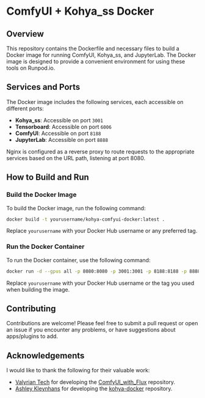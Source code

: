 # ComfyUI + Kohya_ss Docker

## Overview

This repository contains the Dockerfile and necessary files to build a Docker image for running ComfyUI, Kohya_ss, and JupyterLab. The Docker image is designed to provide a convenient environment for using these tools on Runpod.io.

## Services and Ports

The Docker image includes the following services, each accessible on different ports:

- **Kohya_ss**: Accessible on port `3001`
- **Tensorboard**: Accessible on port `6006`
- **ComfyUI**: Accessible on port `8188`
- **JupyterLab**: Accessible on port `8888`

Nginx is configured as a reverse proxy to route requests to the appropriate services based on the URL path, listening at port 8080.

## How to Build and Run

### Build the Docker Image

To build the Docker image, run the following command:

```sh
docker build -t yourusername/kohya-comfyui-docker:latest .
```

Replace `yourusername` with your Docker Hub username or any preferred tag.

### Run the Docker Container

To run the Docker container, use the following command:

```sh
docker run -d --gpus all -p 8080:8080 -p 3001:3001 -p 8188:8188 -p 8888:8888 yourusername/kohya-comfyui-docker:latest
```

Replace `yourusername` with your Docker Hub username or the tag you used when building the image.

## Contributing

Contributions are welcome! Please feel free to submit a pull request or open an issue if you encounter any problems, or have suggestions about apps/plugins to add.

## Acknowledgements

I would like to thank the following for their valuable work:

- [Valyrian Tech](https://github.com/ValyrianTech) for developing the [ComfyUI_with_Flux](https://github.com/ValyrianTech/ComfyUI_with_Flux) repository.
- [Ashley Kleynhans](https://github.com/ashleykleynhans) for developing the [kohya-docker](https://github.com/ashleykleynhans/kohya-docker) repository.
